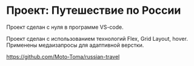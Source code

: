 # Проект: Путешествие по России

Проект сделан с нуля в программе VS-code. 

Проект сделан с использованием технологий Flex, Grid Layout, hover. Применены медаизапросы для адаптивной верстки.

https://github.com/Moto-Toma/russian-travel